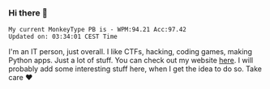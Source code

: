 ### Hi there 👋
<!-- PB START -->
```
My current MonkeyType PB is - WPM:94.21 Acc:97.42
Updated on: 03:34:01 CEST Time
```
<!-- PB END -->
I'm an IT person, just overall. I like CTFs, hacking, coding games, making Python apps. Just a lot of stuff.
You can check out my website [here](https://skill3472.github.io/).
I will probably add some interesting stuff here, when I get the idea to do so. Take care ❤️
